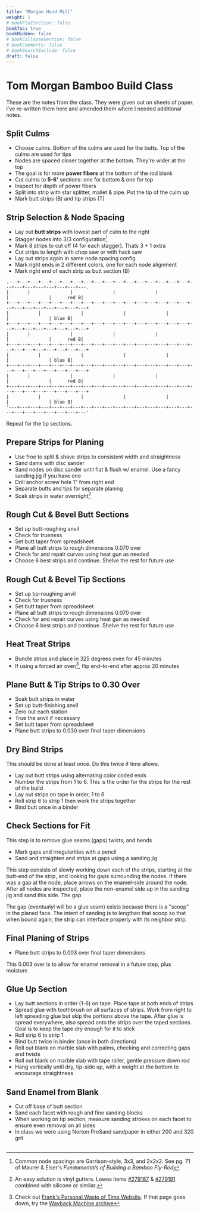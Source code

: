 ```yaml
---
title: "Morgan Hand Mill"
weight: 1
# bookFlatSection: false
bookToc: true
bookHidden: false
# bookCollapseSection: false
# bookComments: false
# bookSearchExclude: false
draft: false
---
```

# Tom Morgan Bamboo Build Class
These are the notes from the class. They were given out on sheets of paper. I've re-written them here and amended them where I needed additional notes.

## Split Culms
* Choose culms. Bottom of the culms are used for the butts. Top of the culms are used for tips
* Nodes are spaced closer together at the bottom.  They're wider at the top
* The goal is for more __power fibers__ at the bottom of the rod blank
* Cut culms to __5-6'__ sections: one for bottom & one for top
* Inspect for depth of power fibers
* Split into strip with star splitter, mallet & pipe.  Put the tip of the culm up
* Mark butt strips (B) and tip strips (T)

## Strip Selection & Node Spacing
* Lay out __butt strips__ with lowest part of culm to the right
* Stagger nodes into 3/3 configuration[^1]
* Mark 8 strips to cut off (4 for each stagger). Thats 3 + 1 extra
* Cut strips to length with chop saw or with hack saw
* Lay out strips again in same node spacing config
* Mark right ends in 2 different colors, one for each node alignment
* Mark right end of each strip as butt section (B)
```goat
.---+---+---+---+---+---+---+---+---+---+---+---+---+---+---+---+---+---+---+---+---+---+---+---+---.
|       |               |               |               |               |               |      red B|
+---+---+---+---+---+---+---+---+---+---+---+---+---+---+---+---+---+---+---+---+---+---+---+---+---+
|           |               |               |               |               |               | blue B|
+---+---+---+---+---+---+---+---+---+---+---+---+---+---+---+---+---+---+---+---+---+---+---+---+---+
|       |               |               |               |               |               |      red B|
+---+---+---+---+---+---+---+---+---+---+---+---+---+---+---+---+---+---+---+---+---+---+---+---+---+
|           |               |               |               |               |               | blue B|
+---+---+---+---+---+---+---+---+---+---+---+---+---+---+---+---+---+---+---+---+---+---+---+---+---+
|       |               |               |               |               |               |      red B|
+---+---+---+---+---+---+---+---+---+---+---+---+---+---+---+---+---+---+---+---+---+---+---+---+---+
|           |               |               |               |               |               | blue B|
'---+---+---+---+---+---+---+---+---+---+---+---+---+---+---+---+---+---+---+---+---+---+---+---+---'
```

Repeat for the tip sections.

## Prepare Strips for Planing
* Use froe to split & shave strips to consistent width and straightness
* Sand dams with disc sander
* Sand nodes on disc sander until flat & flush w/ enamel.  Use a fancy sanding jig if you have one
* Drill anchor screw hole 1" from right end
* Separate butts and tips for separate planing
* Soak strips in water overnight[^2]

## Rough Cut & Bevel __Butt__ Sections
* Set up butt-roughing anvil
* Check for trueness
* Set butt taper from spreadsheet
* Plane all butt strips to rough dimensions 0.070 over
* Check for and repair curves using heat gun as needed
* Choose 6 best strips and continue.  Shelve the rest for future use

## Rough Cut & Bevel __Tip__ Sections
* Set up tip-roughing anvil
* Check for trueness
* Set butt taper from spreadsheet
* Plane all butt strips to rough dimensions 0.070 over
* Check for and repair curves using heat gun as needed
* Choose 6 best strips and continue.  Shelve the rest for future use 

## Heat Treat Strips
* Bundle strips and place in 325 degrees oven for 45 minutes
* If using a forced air oven[^3], flip end-to-end after approx 20 minutes

## Plane Butt & Tip Strips to 0.30 Over
* Soak butt strips in water
* Set up butt-finishing anvil
* Zero out each station
* True the anvil if necessary
* Set butt taper from spreadsheet
* Plane butt strips to 0.030 over final taper dimensions

## Dry Bind Strips 
This should be done at least once.  Do this twice if time allows.
* Lay out butt strips using alternating color coded ends
* Number the strips from 1 to 6.  This is the order for the strips for the rest of the build
* Lay out strips on tape in order, 1 to 6
* Roll strip 6 to strip 1 then work the strips together
* Bind butt once in a binder

## Check Sections for Fit
This step is to remove glue seams (gaps) twists, and bends
* Mark gaps and irregularities with a pencil
* Sand and straighten and strips at gaps using a sanding jig

This step consists of slowly working down each of the strips, starting at the butt-end of the strip, and looking for gaps surrounding the nodes.  If there was a gap at the node, place arrows on the enamel-side around the node.  After all nodes are inspected, place the non-enamel side up in the sanding jig and sand this side.  The gap

The gap (eventualyl will be a glue seam) exists because there is a "scoop" in the planed face.  The intent of sanding is to lengthen that scoop so that when bound again, the strip can interface properly with its neighbor strip.

## Final Planing of Strips
* Plane butt strips to 0.003 over final taper dimensions

This 0.003 over is to allow for enamel removal in a future step, plus moisture

## Glue Up Section
* Lay butt sections in order (1-6) on tape.  Place tape at both ends of strips
* Spread glue with toothbrush on all surfaces of strips.  Work from right to left spreading glue but skip the portions above the tape.  After glue is spread everywhere, also spread onto the strips over the taped sections.  Goal is to keep the tape dry enough for it to stick
* Roll strip 6 to strip 1
* Bind butt twice in binder (once in both directions)
* Roll out blank on marble slab with palms, checking and correcting gaps and twists
* Roll out blank on marble slab with tape roller, gentle pressure down rod
* Hang vertically until dry, tip-side up, with a weight at the bottom to encourage straightness

## Sand Enamel from Blank
* Cut off base of butt section
* Sand each facet with rough and fine sanding blocks
* When working on tip section, measure sanding strokes on each facet to ensure even removal on all sides
* In class we were using Norton ProSand sandpaper in either 200 and 320 grit 

## 


[^1]: Common node spacings are Garrison-style, 3x3, and 2x2x2.  See pg. 71 of Maurer & Elser's _Fundamentals of Building a Bamboo Fly-Rod_

[^2]: An easy solution is vinyl gutters.  Lowes items [#279187](https://www.lowes.com/pd/Amerimax-Traditional-4-5-in-x-120-in-White-K-Style-Gutter/1000246309) & [#279191](https://www.lowes.com/pd/Amerimax-Traditional-Vinyl-K-Style-Left-Gutter-End-Cap/1000246317) combined with silicone or similar.
    
[^3]: Check out [Frank's Personal Waste of Time Website](http://www.fneunemann.com/index.php?id=40).  If that page goes down, try the [Wayback Machine archive](https://web.archive.org/web/20210803011042/http://www.fneunemann.com/index.php?id=40)